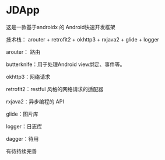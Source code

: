 # JDApp
 这是一款基于androidx 的 Android快速开发框架
 
 技术栈： arouter + retrofit2 + okhttp3 + rxjava2 + glide + logger
 
 arouter： 路由
 
 butterknife：用于处理Android view绑定、事件等。
 
 okhttp3：网络请求
 
 retrofit2：restful 风格的网络请求的适配器
 
 rxjava2：异步编程的 API
 
 glide：图片库
 
 logger：日志库 
 
 dagger：待用

有待持续完善